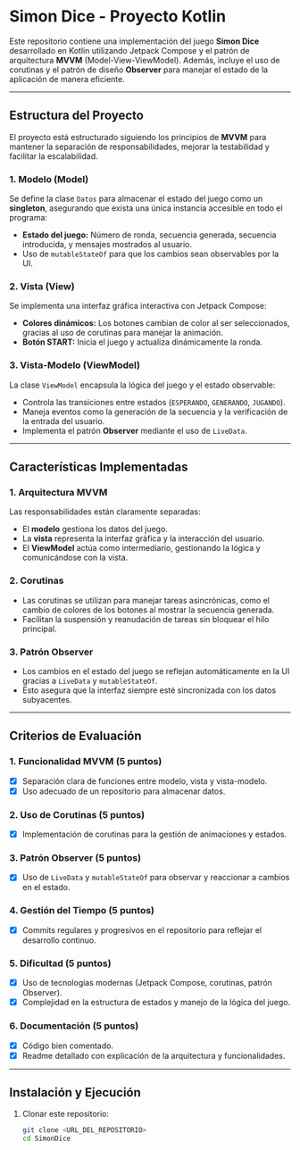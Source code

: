 # Simon Dice - Proyecto Kotlin

Este repositorio contiene una implementación del juego **Simon Dice** desarrollado en Kotlin utilizando Jetpack Compose y el patrón de arquitectura **MVVM** (Model-View-ViewModel). Además, incluye el uso de corutinas y el patrón de diseño **Observer** para manejar el estado de la aplicación de manera eficiente.

---

## **Estructura del Proyecto**

El proyecto está estructurado siguiendo los principios de **MVVM** para mantener la separación de responsabilidades, mejorar la testabilidad y facilitar la escalabilidad.

### **1. Modelo (Model)**
Se define la clase `Datos` para almacenar el estado del juego como un **singleton**, asegurando que exista una única instancia accesible en todo el programa:
- **Estado del juego:** Número de ronda, secuencia generada, secuencia introducida, y mensajes mostrados al usuario.
- Uso de `mutableStateOf` para que los cambios sean observables por la UI.

### **2. Vista (View)**
Se implementa una interfaz gráfica interactiva con Jetpack Compose:
- **Colores dinámicos:** Los botones cambian de color al ser seleccionados, gracias al uso de corutinas para manejar la animación.
- **Botón START:** Inicia el juego y actualiza dinámicamente la ronda.

### **3. Vista-Modelo (ViewModel)**
La clase `ViewModel` encapsula la lógica del juego y el estado observable:
- Controla las transiciones entre estados (`ESPERANDO`, `GENERANDO`, `JUGANDO`).
- Maneja eventos como la generación de la secuencia y la verificación de la entrada del usuario.
- Implementa el patrón **Observer** mediante el uso de `LiveData`.

---

## **Características Implementadas**

### **1. Arquitectura MVVM**
Las responsabilidades están claramente separadas:
- El **modelo** gestiona los datos del juego.
- La **vista** representa la interfaz gráfica y la interacción del usuario.
- El **ViewModel** actúa como intermediario, gestionando la lógica y comunicándose con la vista.

### **2. Corutinas**
- Las corutinas se utilizan para manejar tareas asincrónicas, como el cambio de colores de los botones al mostrar la secuencia generada.
- Facilitan la suspensión y reanudación de tareas sin bloquear el hilo principal.

### **3. Patrón Observer**
- Los cambios en el estado del juego se reflejan automáticamente en la UI gracias a `LiveData` y `mutableStateOf`.
- Esto asegura que la interfaz siempre esté sincronizada con los datos subyacentes.

---

## **Criterios de Evaluación**

### **1. Funcionalidad MVVM (5 puntos)**
- [x] Separación clara de funciones entre modelo, vista y vista-modelo.
- [x] Uso adecuado de un repositorio para almacenar datos.

### **2. Uso de Corutinas (5 puntos)**
- [x] Implementación de corutinas para la gestión de animaciones y estados.

### **3. Patrón Observer (5 puntos)**
- [x] Uso de `LiveData` y `mutableStateOf` para observar y reaccionar a cambios en el estado.

### **4. Gestión del Tiempo (5 puntos)**
- [x] Commits regulares y progresivos en el repositorio para reflejar el desarrollo continuo.

### **5. Dificultad (5 puntos)**
- [x] Uso de tecnologías modernas (Jetpack Compose, corutinas, patrón Observer).
- [x] Complejidad en la estructura de estados y manejo de la lógica del juego.

### **6. Documentación (5 puntos)**
- [x] Código bien comentado.
- [x] Readme detallado con explicación de la arquitectura y funcionalidades.

---

## **Instalación y Ejecución**

1. Clonar este repositorio:
   ```bash
   git clone <URL_DEL_REPOSITORIO>
   cd SimonDice
